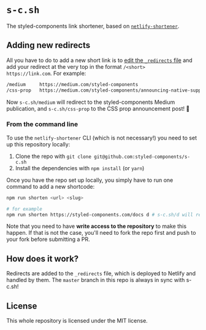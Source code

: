# `s-c.sh`

The styled-components link shortener, based on [`netlify-shortener`](https://github.com/kentcdodds/netlify-shortener).

## Adding new redirects

All you have to do to add a new short link is to [edit the `_redirects` file](https://github.com/styled-components/s-c.sh/edit/master/_redirects) and add your redirect at the very top in the format `/<short>    https://link.com`. For example:

```sh
/medium     https://medium.com/styled-components
/css-prop   https://medium.com/styled-components/announcing-native-support-for-the-css-prop-in-styled-components-245ca5252feb
```

Now `s-c.sh/medium` will redirect to the styled-components Medium publication, and `s-c.sh/css-prop` to the CSS prop announcement post! :tada:

### From the command line

To use the `netlify-shortener` CLI (which is not necessary!) you need to set up this repository locally:

1. Clone the repo with `git clone git@github.com:styled-components/s-c.sh`
2. Install the dependencies with `npm install` (or `yarn`)

Once you have the repo set up locally, you simply have to run one command to add a new shortcode:

```sh
npm run shorten <url> <slug>

# for example
npm run shorten https://styled-components.com/docs d # s-c.sh/d will redirect to the docs now
```

Note that you need to have **write access to the repository** to make this happen. If that is not the case, you'll need to fork the repo first and push to your fork before submitting a PR.

## How does it work?

Redirects are added to the `_redirects` file, which is deployed to Netlify and handled by them. The `master` branch in this repo is always in sync with s-c.sh!

## License

This whole repository is licensed under the MIT license.
